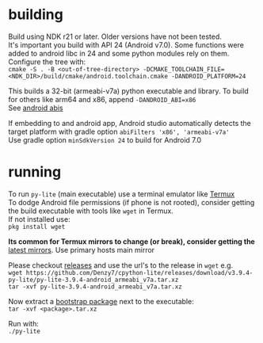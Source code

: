 # building

Build using NDK r21 or later. Older versions have not been tested.  
It's important you build with API 24 (Android v7.0). Some functions were added to android libc in 24 and some python modules rely on them.  
Configure the tree with:  
`cmake -S . -B <out-of-tree-directory> -DCMAKE_TOOLCHAIN_FILE=<NDK_DIR>/build/cmake/android.toolchain.cmake -DANDROID_PLATFORM=24`  

This builds a 32-bit (armeabi-v7a) python executable and library. To build for others like arm64 and x86, append `-DANDROID_ABI=x86`  
See [android abis](https://developer.android.com/ndk/guides/cmake#android_abi)

If embedding to and android app, Android studio automatically detects the target platform with gradle option `abiFilters 'x86', 'armeabi-v7a'`  
Use gradle option `minSdkVersion 24` to build for Android 7.0


# running

To run `py-lite` (main executable) use a terminal emulator like [Termux](https://play.google.com/store/apps/details?id=com.termux)  
To dodge Android file permissions (if phone is not rooted), consider getting the build executable with tools like `wget` in Termux.  
If not installed use:  
`pkg install wget`  

**Its common for Termux mirrors to change (or break), consider getting the** [latest mirrors](https://github.com/termux/termux-packages/wiki/Mirrors). Use primary hosts main mirror

Please checkout [releases](../../../../releases) and use the url's to the release in `wget` e.g.  
`wget https://github.com/Denzy7/cpython-lite/releases/download/v3.9.4-py-lite/py-lite-3.9.4-android_armeabi_v7a.tar.xz`  
`tar -xvf py-lite-3.9.4-android_armeabi_v7a.tar.xz`


Now extract a [bootstrap package](../../bootstraping) next to the executable:  
`tar -xvf <package>.tar.xz`

Run with:  
`./py-lite`

